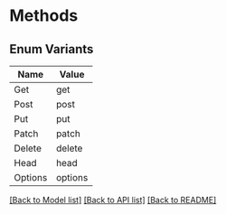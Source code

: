 # Methods

## Enum Variants

| Name | Value |
|---- | -----|
| Get | get |
| Post | post |
| Put | put |
| Patch | patch |
| Delete | delete |
| Head | head |
| Options | options |


[[Back to Model list]](../README.md#documentation-for-models) [[Back to API list]](../README.md#documentation-for-api-endpoints) [[Back to README]](../README.md)


